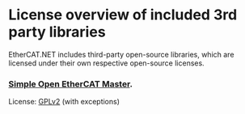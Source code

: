 # License overview of included 3rd party libraries

EtherCAT.NET includes third-party open-source libraries, which are licensed under their own respective open-source licenses.

### [Simple Open EtherCAT Master](https://github.com/OpenEtherCATsociety/SOEM).

License: [GPLv2](https://github.com/OpenEtherCATsociety/SOEM/blob/master/LICENSE) (with exceptions)